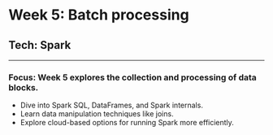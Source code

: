 # Week 5: Batch processing
## Tech: Spark

---

### Focus: Week 5 explores the collection and processing of data blocks.

- Dive into Spark SQL, DataFrames, and Spark internals.
- Learn data manipulation techniques like joins.
- Explore cloud-based options for running Spark more efficiently.